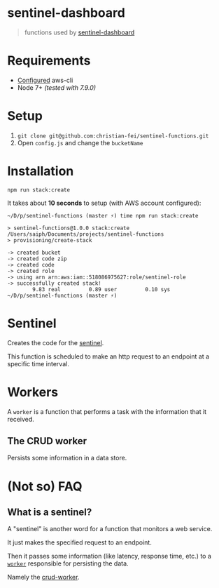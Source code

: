 # sentinel-dashboard

> functions used by [sentinel-dashboard](https://github.com/christian-fei/sentinel-dashboard)


# Requirements

- [Configured](http://docs.aws.amazon.com/cli/latest/userguide/cli-chap-getting-started.html) aws-cli
- Node 7+ *(tested with 7.9.0)*


# Setup

1. `git clone git@github.com:christian-fei/sentinel-functions.git`
2. Open `config.js` and change the `bucketName`


# Installation

```
npm run stack:create
```

It takes about **10 seconds** to setup (with AWS account configured):

```
~/D/p/sentinel-functions (master ⚡) time npm run stack:create

> sentinel-functions@1.0.0 stack:create /Users/saiph/Documents/projects/sentinel-functions
> provisioning/create-stack

-> created bucket
-> created code zip
-> created code
-> created role
-> using arn arn:aws:iam::518086975627:role/sentinel-role
-> successfully created stack!
        9.83 real         0.89 user         0.10 sys
~/D/p/sentinel-functions (master ⚡)
```

# Sentinel

Creates the code for the [sentinel](#what-is-a-sentinel).

This function is scheduled to make an http request to an endpoint at a specific time interval.

# Workers

A `worker` is a function that performs a task with the information that it received.

## The CRUD worker

Persists some information in a data store.


# (Not so) FAQ

## What is a sentinel?

A "sentinel" is another word for a function that monitors a web service.

It just makes the specified request to an endpoint.

Then it passes some information (like latency, response time, etc.) to a [`worker`](#workers) responsible for persisting the data.

Namely the [crud-worker](#the-crud-worker).
